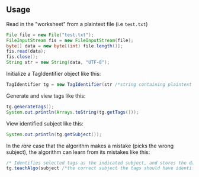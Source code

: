 ## Usage
Read in the "worksheet" from a plaintext file (i.e `test.txt`)

```java
File file = new File("test.txt");
FileInputStream fis = new FileInputStream(file);
byte[] data = new byte[(int) file.length()];
fis.read(data);
fis.close();
String str = new String(data, "UTF-8");
```

Initialize a TagIdentifier object like this:

```java
TagIdentifier tg = new TagIdentifier(str /*string containing plaintext of worksheet*/, 5 /*number of tags you want to keep*/);
```

Generate and view tags like this:

```java
tg.generateTags();
System.out.println(Arrays.toString(tg.getTags()));
```

View identified subject like this:

```java
System.out.println(tg.getSubject());
```

In the *rare* case that the algorithm makes a mistake (picks the wrong subject), the algorithm can learn from its mistakes like this:

```java
/* Identifies selected tags as the indicated subject, and stores the data so it doesn't make the same mistake again */
tg.teachAlgo(subject /*the correct subject the tags should have identified as*/);
```

